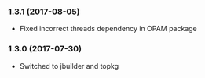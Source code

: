### 1.3.1 (2017-08-05)

  * Fixed incorrect threads dependency in OPAM package

### 1.3.0 (2017-07-30)

  * Switched to jbuilder and topkg
